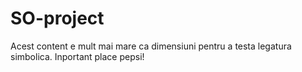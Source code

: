 # SO-project
Acest content e mult mai mare ca dimensiuni pentru a testa legatura simbolica.
Inportant place pepsi!
